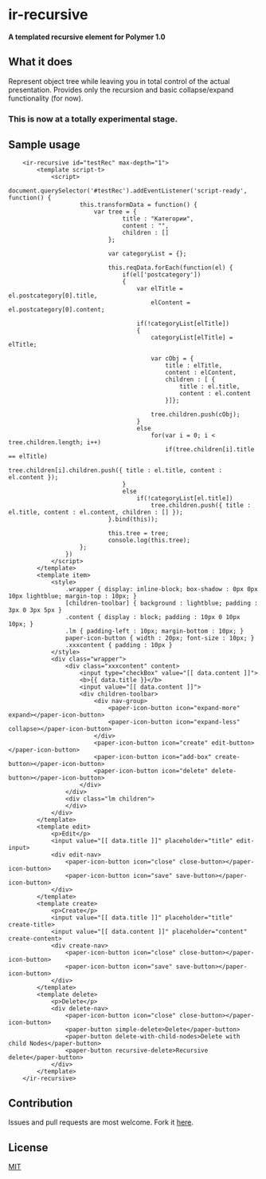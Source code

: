 # ir-recursive

**A templated recursive element for Polymer 1.0**

## What it does
Represent object tree while leaving you in total control of the actual presentation. 
Provides only the recursion and basic collapse/expand functionality (for now).

### This is now at a totally experimental stage.

## Sample usage

		<ir-recursive id="testRec" max-depth="1">
			<template script-t>
				<script>
					document.querySelector('#testRec').addEventListener('script-ready', function() { 
						this.transformData = function() { 
							var tree = { 
									title : "Категории",
									content : "",
									children : []
								};

								var categoryList = {};

								this.reqData.forEach(function(el) {
									if(el['postcategory']) 
									{
										var elTitle = el.postcategory[0].title,
											elContent = el.postcategory[0].content;

										if(!categoryList[elTitle])
										{
											categoryList[elTitle] = elTitle;

											var cObj = {
												title : elTitle,
												content : elContent,
												children : [ {
													title : el.title, 
													content : el.content
												}]};

											tree.children.push(cObj); 
										} 
										else 
											for(var i = 0; i < tree.children.length; i++) 
												if(tree.children[i].title == elTitle) 
													tree.children[i].children.push({ title : el.title, content : el.content });
									} 
									else 
										if(!categoryList[el.title]) 
											tree.children.push({ title : el.title, content : el.content, children : [] });
								}.bind(this));

								this.tree = tree; 
								console.log(this.tree); 
						}; 
					})
				</script>
			</template>
			<template item>
				<style>
					.wrapper { display: inline-block; box-shadow : 0px 0px 10px lightblue; margin-top : 10px; }
					[children-toolbar] { background : lightblue; padding : 3px 0 3px 5px }
					.content { display : block; padding : 10px 0 10px 10px; }
					.lm { padding-left : 10px; margin-bottom : 10px; }
					paper-icon-button { width : 20px; font-size : 10px; } 
					.xxxcontent { padding : 10px }
				</style>
				<div class="wrapper">
					<div class="xxxcontent" content>
						<input type="checkBox" value="[[ data.content ]]">
						<b>{{ data.title }}</b>
						<input value="[[ data.content ]]">
						<div children-toolbar>
							<div nav-group>
								<paper-icon-button icon="expand-more" expand></paper-icon-button>
								<paper-icon-button icon="expand-less" collapse></paper-icon-button>
							</div>
							<paper-icon-button icon="create" edit-button></paper-icon-button>
							<paper-icon-button icon="add-box" create-button></paper-icon-button>
							<paper-icon-button icon="delete" delete-button></paper-icon-button>
						</div>
					</div>
					<div class="lm children">
					</div>
				</div>
			</template>
			<template edit>
				<p>Edit</p>
				<input value="[[ data.title ]]" placeholder="title" edit-input>
				<div edit-nav>
					<paper-icon-button icon="close" close-button></paper-icon-button>
					<paper-icon-button icon="save" save-button></paper-icon-button>
				</div>
			</template>
			<template create>
				<p>Create</p>
				<input value="[[ data.title ]]" placeholder="title" create-title>
				<input value="[[ data.content ]]" placeholder="content" create-content>
				<div create-nav>
					<paper-icon-button icon="close" close-button></paper-icon-button>
					<paper-icon-button icon="save" save-button></paper-icon-button>
				</div>
			</template>
			<template delete>
				<p>Delete</p>
				<div delete-nav>
					<paper-icon-button icon="close" close-button></paper-icon-button>
					<paper-button simple-delete>Delete</paper-button>
					<paper-button delete-with-child-nodes>Delete with child Nodes</paper-button>
					<paper-button recursive-delete>Recursive delete</paper-button>
				</div>
			</template>
		</ir-recursive>

## Contribution
Issues and pull requests are most welcome. Fork it [here](https://github.com/IgorRubinovich/ir-textarea).

## License
[MIT](http://opensource.org/licenses/MIT) 

